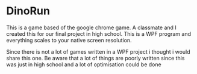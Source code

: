 # DinoRun

This is a game based of the google chrome game. A classmate and I created this for our final project in high school. This is a WPF program and everything scales to your native screen resolution. 

Since there is not a lot of games written in a WPF project i thought i would share this one. Be aware that a lot of things are poorly written since this was just in high school and a lot of optimisation could be done